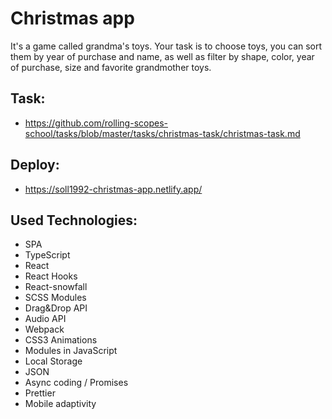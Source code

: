 # Christmas app
It's a game called grandma's toys. Your task is to choose toys, you can sort them by year of purchase and name, as well as filter by shape, color, year of purchase, size and favorite grandmother toys.
## Task:
- https://github.com/rolling-scopes-school/tasks/blob/master/tasks/christmas-task/christmas-task.md
## Deploy:
- https://soll1992-christmas-app.netlify.app/
## Used Technologies:
- SPA
- TypeScript
- React
- React Hooks
- React-snowfall
- SCSS Modules
- Drag&amp;Drop API
- Audio API
- Webpack
- CSS3 Animations
- Modules in JavaScript
- Local Storage
- JSON
- Async coding / Promises
- Prettier
- Mobile adaptivity
